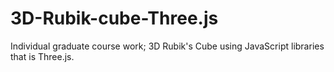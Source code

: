# 3D-Rubik-cube-Three.js
 Individual graduate course work; 3D Rubik's Cube using JavaScript libraries that is Three.js.
